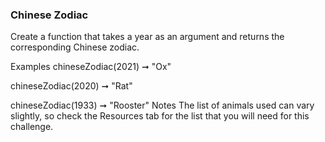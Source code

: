 ### Chinese Zodiac

Create a function that takes a year as an argument and returns the corresponding Chinese zodiac.

Examples
chineseZodiac(2021) ➞ "Ox"

chineseZodiac(2020) ➞ "Rat"

chineseZodiac(1933) ➞ "Rooster"
Notes
The list of animals used can vary slightly, so check the Resources tab for the list that you will need for this challenge.
